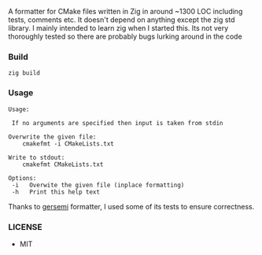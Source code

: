 A formatter for CMake files written in Zig in around ~1300 LOC including tests, comments etc. It doesn't depend on anything except the zig std library. I mainly intended to learn zig when I started this. Its not very thoroughly tested so there are probably bugs lurking around in the code

### Build

```
zig build
```

### Usage
```
Usage:

 If no arguments are specified then input is taken from stdin

Overwrite the given file:
    cmakefmt -i CMakeLists.txt

Write to stdout:
    cmakefmt CMakeLists.txt

Options:
 -i   Overwite the given file (inplace formatting)
 -h   Print this help text
```

Thanks to [gersemi](https://github.com/BlankSpruce/gersemi/) formatter, I used some of its tests to ensure correctness.

### LICENSE
- MIT
